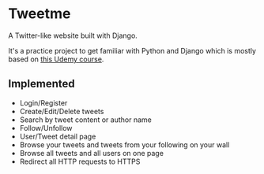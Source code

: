 # Tweetme
A Twitter-like website built with Django.


It's a practice project to get familiar with Python and Django which is mostly based on [this Udemy course](https://www.udemy.com/tweetme-django).

## Implemented
- Login/Register
- Create/Edit/Delete tweets
- Search by tweet content or author name
- Follow/Unfollow
- User/Tweet detail page
- Browse your tweets and tweets from your following on your wall
- Browse all tweets and all users on one page
- Redirect all HTTP requests to HTTPS

